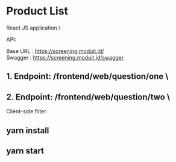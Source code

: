 # Product List

React JS application.\

API:

Base URL : https://screening.moduit.id/  
Swagger  : https://screening.moduit.id/swagger  

## 1. Endpoint: **/frontend/web/question/one** \

## 2. Endpoint: **/frontend/web/question/two** \

Client-side filter.

## yarn install
## yarn start
